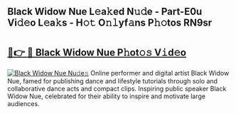 ## Black Widow Nue L𝚎a𝚔ed N𝚞𝚍e - Part-E0u Vi𝚍𝚎o L𝚎a𝚔s - H𝚘𝚝 O𝚗𝚕yf𝚊ns P𝚑𝚘tos RN9sr

# <h2><a href="http://kf8g4b.oniu.top/?m=Black+Widow+Nue">🔗👉 🔴 Black Widow Nue P𝚑ot𝚘𝚜 V𝚒d𝚎o</a></h2>

[![Black Widow Nue Nu𝚍e𝚜](https://i.imgur.com/0qMVB7G.gif)](http://kf8g4b.oniu.top/?m=Black+Widow+Nue)
Online performer and digital artist Black Widow Nue, famed for publishing dance and lifestyle tutorials through solo and collaborative dance acts and compact clips. Inspiring public speaker Black Widow Nue, celebrated for their ability to inspire and motivate large audiences.  
